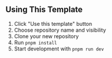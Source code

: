 ## Using This Template

1. Click "Use this template" button
2. Choose repository name and visibility
3. Clone your new repository
4. Run `pnpm install`
5. Start development with `pnpm run dev`
